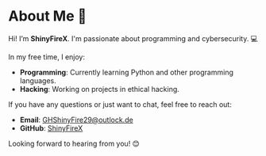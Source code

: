 # About Me 👋

Hi! I’m **ShinyFireX**. I'm passionate about programming and cybersecurity. 💻

In my free time, I enjoy:

- **Programming**: Currently learning Python and other programming languages.
- **Hacking**: Working on projects in ethical hacking.

If you have any questions or just want to chat, feel free to reach out:

- **Email**: GHShinyFire29@outlock.de
- **GitHub**: [ShinyFireX](https://github.com/ShinyFireX/)

Looking forward to hearing from you! 😊
